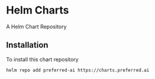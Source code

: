 # Helm Charts
A Helm Chart Repository

## Installation
To install this chart repository

```
helm repo add preferred-ai https://charts.preferred.ai
```
